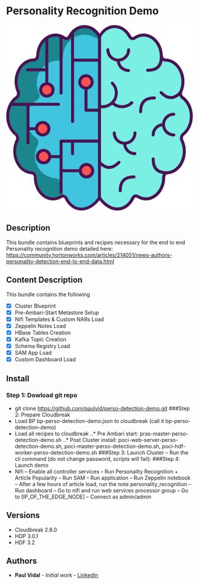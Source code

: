 # Personality Recognition Demo

<div align="center">
<img src="https://raw.githubusercontent.com/paulvid/perso-detection-demo/master/PERSO_RECOG_DEMO.png">
</div>

## Description

This bundle contains blueprints and recipes necessary for the end to end Personality recognition demo detailed here: https://community.hortonworks.com/articles/214051/news-authors-personality-detection-end-to-end-data.html


## Content Description

This bundle contains the following
- [x] Cluster Blueprint
- [x] Pre-Ambari-Start Metastore Setup
- [x] Nifi Templates & Custom NARs Load
- [x] Zeppelin Notes Load
- [x] HBase Tables Creation
- [x] Kafka Topic Creation
- [x] Schema Registry Load
- [x] SAM App Load
- [x] Custom Dashboard Load

## Install

### Step 1: Dowload git repo
*	git clone https://github.com/paulvid/perso-detection-demo.git
###Step 2: Prepare Cloudbreak
*	Load BP bp-perso-detection-demo.json to cloudbreak (call it bp-perso-detection-demo)
*	Load all recipes to cloudbreak
..*	Pre Ambari start: pras-master-perso-detection-demo.sh
..*	Post  Cluster install: poci-web-server-perso-detection-demo.sh, poci-master-perso-detection-demo.sh, poci-hdf-worker-perso-detection-demo.sh
###Step 3: Launch Cluster
–	Run the cli command (do not change password, scripts will fail): 
###Step 4: Launch demo
*	Nifi
–	Enable all controller services
–	Run Personality Recognition + Article Popularity
–	Run SAM
–	Run application
–	Run Zeppelin notebook
–	After a few hours of article load, run the note personality_recognition
–	Run dashboard
–	Go to nifi and run web services processor group
–	Go to [IP_OF_THE_EDGE_NODE]
–	Connect as admin/admin


## Versions

* Cloudbreak 2.8.0
* HDP 3.0.1
* HDF 3.2

## Authors

* **Paul Vidal** - *Initial work* - [LinkedIn](https://www.linkedin.com/in/paulvid/)